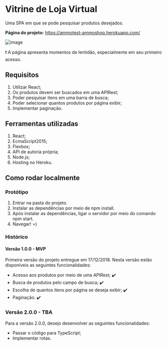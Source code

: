 # Vitrine de Loja Virtual

Uma SPA em que se pode pesquisar produtos desejados.

**Página do projeto:** https://ammotest-ammoshop.herokuapp.com/

![image](https://user-images.githubusercontent.com/40531512/50080686-cec11b80-01d3-11e9-8fb5-104e13a9b223.jpg)

:heavy_exclamation_mark: A página apresenta momentos de lentidão, especialmente em seu primeiro acesso. 

## Requisitos

1. Utilizar React;
2. Os produtos devem ser buscados em uma APIRest;
3. Poder pesquisar itens em uma barra de busca;
4. Poder selecionar quantos produtos por página exibir;
5. Implementar paginação.

## Ferramentas utilizadas

1. React; 
2. EcmaScript2015;
3. Flexbox;
4. API de autoria própria;
5. Node.js;
6. Hosting no Heroku.

## Como rodar localmente

### Protótipo

1. Entrar na pasta do projeto. 
2. Instalar as dependências por meio de npm install.
3. Após instalar as dependências, ligar o servidor por meio do comando npm start.
4. Navegar! =)

### Histórico

#### Versão 1.0.0 - MVP

Primeira versão do projeto entregue em 17/12/2018. Nesta versão estão disponíveis as seguintes funcionalidades:

- Acesso aos produtos por meio de uma APIRest; :heavy_check_mark:
- Busca de produtos pelo campo de busca; :heavy_check_mark: 
- Escolha de quantos itens por página se deseja exibir; :heavy_check_mark: 
- Paginação. :heavy_check_mark: 

### Versão 2.0.0 - TBA

Para a versão 2.0.0, desejo desenvolver as seguintes funcionalidades:

- Passar o código para TypeScript;
- Implementar rotas.
